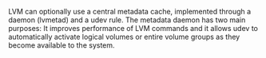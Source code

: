LVM can optionally use a central metadata cache, implemented through a daemon (lvmetad) and a udev rule. 
The metadata daemon has two main purposes: It improves performance of LVM commands and it allows udev to automatically 
activate logical volumes or entire volume groups as they become available to the system.
